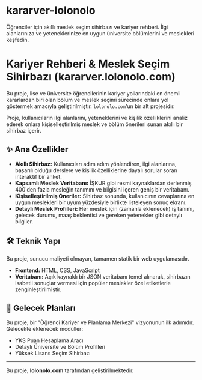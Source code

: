 # kararver-lolonolo
Öğrenciler için akıllı meslek seçim sihirbazı ve kariyer rehberi. İlgi alanlarınıza ve yeteneklerinize en uygun üniversite bölümlerini ve meslekleri keşfedin.

# Kariyer Rehberi & Meslek Seçim Sihirbazı (kararver.lolonolo.com)

Bu proje, lise ve üniversite öğrencilerinin kariyer yollarındaki en önemli kararlardan biri olan bölüm ve meslek seçimi sürecinde onlara yol göstermek amacıyla geliştirilmiştir. `lolonolo.com`'un bir alt projesidir.

Proje, kullanıcıların ilgi alanlarını, yeteneklerini ve kişilik özelliklerini analiz ederek onlara kişiselleştirilmiş meslek ve bölüm önerileri sunan akıllı bir sihirbaz içerir.

## ✨ Ana Özellikler

* **Akıllı Sihirbaz:** Kullanıcıları adım adım yönlendiren, ilgi alanlarına, başarılı olduğu derslere ve kişilik özelliklerine dayalı sorular soran interaktif bir anket.
* **Kapsamlı Meslek Veritabanı:** İŞKUR gibi resmi kaynaklardan derlenmiş 400'den fazla mesleğin tanımını ve bilgisini içeren geniş bir veritabanı.
* **Kişiselleştirilmiş Öneriler:** Sihirbaz sonunda, kullanıcının cevaplarına en uygun meslekleri bir uyum yüzdesiyle birlikte listeleyen sonuç ekranı.
* **Detaylı Meslek Profilleri:** Her meslek için (zamanla eklenecek) iş tanımı, gelecek durumu, maaş beklentisi ve gereken yetenekler gibi detaylı bilgiler.

## 🛠️ Teknik Yapı

Bu proje, sunucu maliyeti olmayan, tamamen statik bir web uygulamasıdır.
* **Frontend:** HTML, CSS, JavaScript
* **Veritabanı:** Açık kaynaklı bir JSON veritabanı temel alınarak, sihirbazın isabetli sonuçlar vermesi için popüler meslekler özel etiketlerle zenginleştirilmiştir.

## 🚀 Gelecek Planları

Bu proje, bir "Öğrenci Kariyer ve Planlama Merkezi" vizyonunun ilk adımıdır. Gelecekte eklenecek modüller:
* YKS Puan Hesaplama Aracı
* Detaylı Üniversite ve Bölüm Profilleri
* Yüksek Lisans Seçim Sihirbazı

---
Bu proje, **lolonolo.com** tarafından geliştirilmektedir.
